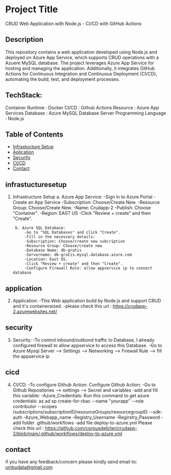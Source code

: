 # Project Title
CRUD Web Application with Node.js - CI/CD with GitHub Actions

## Description
This repository contains a web application developed using Node.js and deployed on Azure App Service, which supports CRUD operations with a Azuere MySQL database. The project leverages Azure App Service for hosting and managing the application. Additionally, it integrates GitHub Actions for Continuous Integration and Continuous Deployment (CI/CD), automating the build, test, and deployment processes.

## TechStack:
Container Runtime    : Docker
CI/CD                : Github Actions
Resource             : Azure App Services
Database             : Azure MySQL Database Server
Programming Language : Node.js

## Table of Contents
- [Infrastucture Setup](#infrastucturesetup)
- [Aplication](#application)
- [Security](#security)
- [CI/CD](#cicd)
- [Contact](#contact)


## infrastucturesetup
1. Infrastructure Setup
		a. Azure App Service:
			-Sign in to Azure Portal
			-Create an App Service
			-Subscription: Choose/Create New.
			-Resource Group: Choose/Create New.
			-Name: Crudapp-2
			-Publish: Choose "Container".
			-Region: EAST US
			-Click "Review + create" and then "Create".

		b. Azure SQL Database:
			-Go to "SQL Databases" and click "Create".
			-Fill in the necessary details:
			-Subscription: Choose/create new subcription
			-Resource Group: Choose/create new
			-Database Name: db-gratis
			-Servername: db-gratis.mysql.database.azure.com
			-Location: East US.
			-Click "Review + create" and then "Create".
			-Configure Firewall Rule: allow appservice ip to connect database

## application
2. Application:
	 -This Web application build by Node.js and support CRUD and it's containeraized.
	 -please check this url : https://crudapp-2.azurewebsites.net/

## security
3. Security:
   -To control inbound/outbond traffic to Database, I already configured firewall to allow appservice to access this Database.
	 -Go to Azure Mysql Server --> Settings --> Networking --> Firewall Rule --> fill the appservice ip

## cicd
4. CI/CD:
   -To configure Github Action:
	  Configure Github Action:
  		-Go to Github Repositories --> settings --> Secret and variables
  		-add and fill this variable:
  				-Azure_Credentials:
  	 			 Run this command to get azure credentials:
  	 				az ad sp create-for-rbac --name "yourapp" --role contributor --scopes /subscriptions/subscriptionID/resourceGroups/resourcegroupID --sdk-auth
  		-Azure_Webapp_name
  		-Registry_Username
  		-Regirstry_Password
  		-add folder .github/workflows
  		-add file deploy-to-azure.yml Please check this url : https://github.com/corpusdelicter/crudapp-2/blob/main/.github/workflows/deploy-to-azure.yml

## contact
if you have any feedback/concern please kindly send email to: umbudata@gmail.com